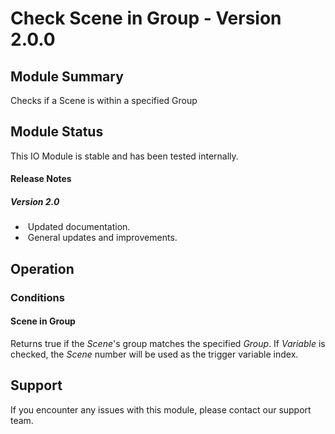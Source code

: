# Check Scene in Group - Version 2.0.0

[//]: # (THIS IS WHAT A COMMENT LOOKS LIKE)

## Module Summary

Checks if a Scene is within a specified Group

## Module Status

[//]: # (If still desired provide a status of the module)

This IO Module is stable and has been tested internally.

[//]: # (#### Module Scope)
[//]: # (If important to mention explain the limitations and things this module cannot perform)

#### Release Notes
##### Version 2.0

* &nbsp;Updated documentation.
* &nbsp;General updates and improvements.

[//]: # (Provide a history of the release updates to the module for the end user)

[//]: # (### Requirements)
[//]: # (Mention any pre-requisites needed before setting up the module in terms of hardware, subscriptions, APIs)

[//]: # (### Configuration)
[//]: # (Mention any setup aspects the user should note that are generally done outside the Designer interface)

## Operation

[//]: # (### Instance Properties)

[//]: # (#### Triggers)
[//]: # (An event received by the controller that can be acted upon to create a reaction)

[//]: # (#### Conditions)
[//]: # (Conditions are other criteria that need to be met after a Trigger to activate an Action)

### Conditions

#### Scene in Group

Returns true if the *Scene*'s group matches the specified *Group*.
If *Variable* is checked, the *Scene* number will be used as the trigger variable index.

[//]: # (#### Variables)
[//]: # (Variables are a way of collecting numbers from inputs and using them in actions)

## Support

If you encounter any issues with this module, please contact our support team.

[//]: # (#### Module Use Example)
[//]: # (If relevant to documentation give examples of module use)

[//]: # (#### Further Notes)
[//]: # (Possible location for further notes, may not be used)
